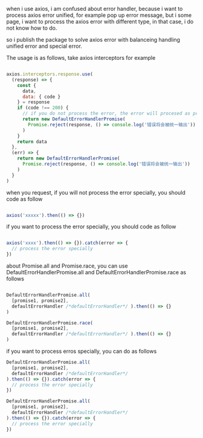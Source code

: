 when i use axios, i am confused about error handler, because i want to process axios error unified, for example pop up error message, but i some page, i want to process the axios error with different type, in that case, i do not know how to do.

so i publish the package to solve axios error with balanceing handling unified error and special error.

The usage is as follows, take axios interceptors for example

```javascript

axios.interceptors.response.use(
  (response) => {
    const {
      data,
      data: { code }
    } = response
    if (code !== 200) {
      // if you do not process the error, the error will procesed as print
      return new DefaultErrorHandlerPromise(
        Promise.reject(response, () => console.log('错误将会被统一输出'))
      )
    }
    return data
  },
  (err) => {
    return new DefaultErrorHandlerPromise(
      Promise.reject(response, () => console.log('错误将会被统一输出'))
    )
  }
)

```

when you request, if you will not process the error specially, you should code as follow

```javascript

axios('xxxxx').then(() => {})

```

if you want to  process the error specially, you should code as follow

```javascript

axios('xxxx').then(() => {}).catch(error => {
  // process the error specially
})

```

about Promise.all and Promise.race, you can use DefaultErrorHandlerPromise.all and DefaultErrorHandlerPromise.race as follows

```javascript

DefaultErrorHandlerPromise.all(
  [promise1, promise2], 
  defaultErrorHandler /*defaultErrorHandler*/ ).then(() => {}
)

DefaultErrorHandlerPromise.race(
  [promise1, promise2], 
  defaultErrorHandler /*defaultErrorHandler*/ ).then(() => {}
)

```

if you want to process erros specially, you can do as follows

```javascript
DefaultErrorHandlerPromise.all(
  [promise1, promise2], 
  defaultErrorHandler /*defaultErrorHandler*/ 
).then(() => {}).catch(error => {
  // process the error specially
})

DefaultErrorHandlerPromise.all(
  [promise1, promise2], 
  defaultErrorHandler /*defaultErrorHandler*/ 
).then(() => {}).catch(error => {
  // process the error specially
})

```
